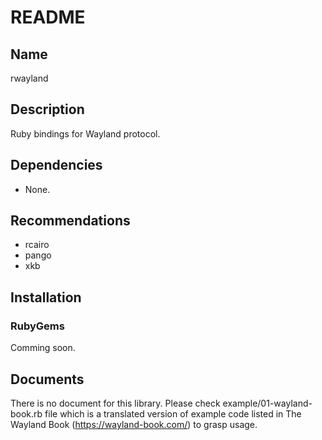 # README

## Name

rwayland

## Description

Ruby bindings for Wayland protocol.

## Dependencies

* None.

## Recommendations

* rcairo
* pango
* xkb

## Installation

### RubyGems

Comming soon.

## Documents

There is no document for this library. Please check
example/01-wayland-book.rb file which is a translated version of
example code listed in The Wayland Book (https://wayland-book.com/) to
grasp usage.
